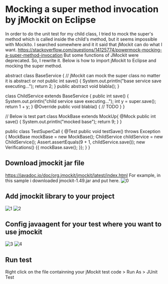 # Mocking a super method invocation by jMockit on Eclipse
In order to do the unit test for my child class, I tried to mock the super's method which is called inside the child's method,
but it seems impossible with Mockito.
I searched somewhere and it it said that jMockit can do what I want. 
https://stackoverflow.com/questions/14125774/powermock-mocking-a-super-method-invocation
But some functions of JMockit were deprecated. So, I rewrite it.
Below is how to import jMockit to Eclipse and mocking the super method.

abstract class BaseService { // jMockit can mock the super class no matter it is abstract or not
    public int save() {
    	System.out.println("base service save executing...");
        return 2;
    }
    public abstract void blabla();
}

class ChildService extends BaseService {
    public int save() {
        System.out.println("child service save executing...");
        int y = super.save();
        return 1 + y;
    }
	@Override
	public void blabla() {
		// TODO 
	}
}

// Below is test part
class MockBase extends MockUp<BaseService>{
    @Mock
    public int save() {
        System.out.println("mocked base");
        return 9;
    }
}

public class TestSuperCall {
    @Test
    public void testSave() throws Exception {
        MockBase mockBase = new MockBase();
        ChildService childService = new ChildService();
        Assert.assertEquals(9 + 1, childService.save());
        new Verifications() {{ mockBase.save(); }};
    }
}

## Download jmockit jar file 
https://javadoc.io/doc/org.jmockit/jmockit/latest/index.html
For example, in this sample i downloaded jmockit-1.49.jar and put here.
![0](https://user-images.githubusercontent.com/73010204/113500342-211ad780-9558-11eb-8a71-25cc73a7d064.png)

## Add jmockit library to your project
![1](https://user-images.githubusercontent.com/73010204/113500262-7c989580-9557-11eb-80f8-1029b56eafa8.png)
![2](https://user-images.githubusercontent.com/73010204/113500349-3132b700-9558-11eb-94dd-ba8b15ea20b9.png)

## Config javaagent for your test where you want to use jmockit
![3](https://user-images.githubusercontent.com/73010204/113500701-1e6db180-955b-11eb-9604-2b4956395bbc.png)
![4](https://user-images.githubusercontent.com/73010204/113500704-20377500-955b-11eb-8e7c-948a59f490dd.png)

## Run test
Right click on the file containning your jMockit test code > Run As > JUnit Test


